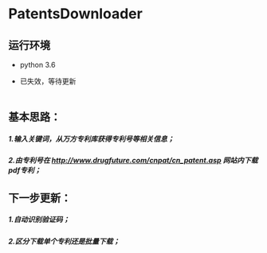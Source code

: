 # PatentsDownloader  
## **运行环境**
+ python 3.6
- 已失效，等待更新    
    
## **基本思路**：    
##### 1.输入关键词，从万方专利库获得专利号等相关信息；    
##### 2.由专利号在 http://www.drugfuture.com/cnpat/cn_patent.asp 网站内下载pdf专利；    
    
## 下一步更新：
##### 1.自动识别验证码；
##### 2.区分下载单个专利还是批量下载； 
